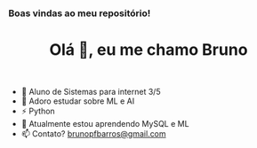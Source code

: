 ### Boas vindas ao meu repositório!
<h1 align="center">Olá 👋, eu me chamo Bruno</h1>
<br>

- 📜 Aluno de Sistemas para internet 3/5
- 🤖 Adoro estudar sobre ML e AI
- ⚡ Python
- 🌱 Atualmente estou aprendendo MySQL e ML
- 📫 Contato? brunopfbarros@gmail.com



